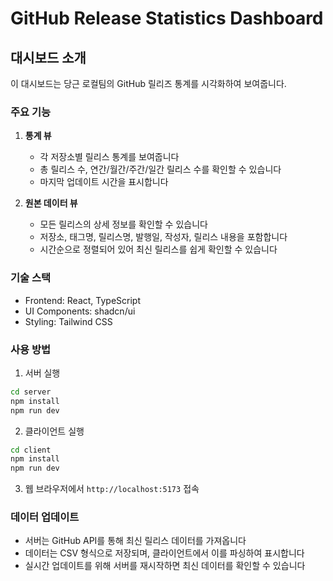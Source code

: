 # GitHub Release Statistics Dashboard

## 대시보드 소개

이 대시보드는 당근 로컬팀의 GitHub 릴리즈 통계를 시각화하여 보여줍니다.

### 주요 기능

1. **통계 뷰**

   - 각 저장소별 릴리스 통계를 보여줍니다
   - 총 릴리스 수, 연간/월간/주간/일간 릴리스 수를 확인할 수 있습니다
   - 마지막 업데이트 시간을 표시합니다

2. **원본 데이터 뷰**
   - 모든 릴리스의 상세 정보를 확인할 수 있습니다
   - 저장소, 태그명, 릴리스명, 발행일, 작성자, 릴리스 내용을 포함합니다
   - 시간순으로 정렬되어 있어 최신 릴리스를 쉽게 확인할 수 있습니다

### 기술 스택

- Frontend: React, TypeScript
- UI Components: shadcn/ui
- Styling: Tailwind CSS

### 사용 방법

1. 서버 실행

```bash
cd server
npm install
npm run dev
```

2. 클라이언트 실행

```bash
cd client
npm install
npm run dev
```

3. 웹 브라우저에서 `http://localhost:5173` 접속

### 데이터 업데이트

- 서버는 GitHub API를 통해 최신 릴리스 데이터를 가져옵니다
- 데이터는 CSV 형식으로 저장되며, 클라이언트에서 이를 파싱하여 표시합니다
- 실시간 업데이트를 위해 서버를 재시작하면 최신 데이터를 확인할 수 있습니다
